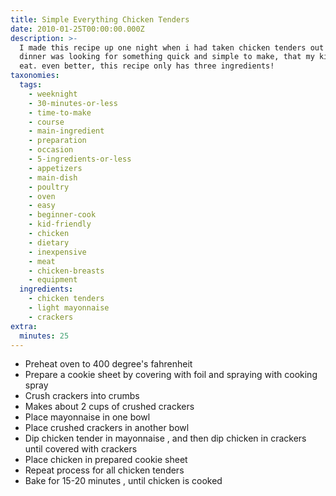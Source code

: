 ```yaml
---
title: Simple Everything Chicken Tenders
date: 2010-01-25T00:00:00.000Z
description: >-
  I made this recipe up one night when i had taken chicken tenders out for
  dinner was looking for something quick and simple to make, that my kids would
  eat. even better, this recipe only has three ingredients!
taxonomies:
  tags:
    - weeknight
    - 30-minutes-or-less
    - time-to-make
    - course
    - main-ingredient
    - preparation
    - occasion
    - 5-ingredients-or-less
    - appetizers
    - main-dish
    - poultry
    - oven
    - easy
    - beginner-cook
    - kid-friendly
    - chicken
    - dietary
    - inexpensive
    - meat
    - chicken-breasts
    - equipment
  ingredients:
    - chicken tenders
    - light mayonnaise
    - crackers
extra:
  minutes: 25
---
```

 - Preheat oven to 400 degree's fahrenheit
 - Prepare a cookie sheet by covering with foil and spraying with cooking spray
 - Crush crackers into crumbs
 - Makes about 2 cups of crushed crackers
 - Place mayonnaise in one bowl
 - Place crushed crackers in another bowl
 - Dip chicken tender in mayonnaise , and then dip chicken in crackers until covered with crackers
 - Place chicken in prepared cookie sheet
 - Repeat process for all chicken tenders
 - Bake for 15-20 minutes , until chicken is cooked
